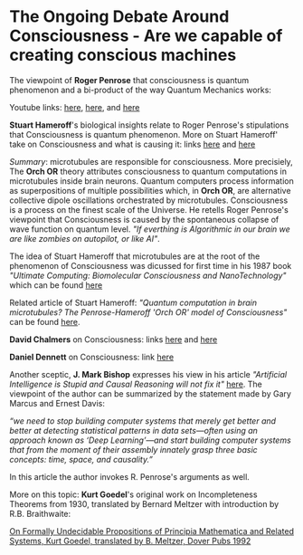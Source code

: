 # The Ongoing Debate Around Consciousness - Are we capable of creating conscious machines


The viewpoint of **Roger Penrose** that consciousness is quantum phenomenon and a bi-product of the way Quantum Mechanics works:

Youtube links: [here](https://qspace.fqxi.org/videos/297/roger-penrose-are-consciousness-quantum-linked-puzzle-x-keynote-talk), [here](https://youtu.be/TfouEFuB-co), and [here](https://youtu.be/xGbgDf4HCHU)

**Stuart Hameroff**'s biological insights relate to Roger Penrose's stipulations that Consciousness is quantum phenomenon. More on Stuart Hameroff' take on Consciousness and what is causing it: links [here](https://youtu.be/nJssLyvqG9o) and [here](https://youtu.be/tkECK3RzEPM)

_Summary_: microtubules are responsible for consciousness. More precisiely, The **Orch OR** theory attributes consciousness to quantum computations in microtubules inside brain neurons. Quantum computers process information as superpositions of multiple possibilities which, in **Orch OR**, are alternative collective dipole oscillations orchestrated by microtubules. Consciousness is a process on the finest scale of the Universe. He retells Roger Penrose's viewpoint that Consciousness is caused by the spontaneous collapse of wave function on quantum level. _"If everthing is Algorithmic in our brain we are like zombies on autopilot, or like AI"_.

The idea of Stuart Hameroff that microtubules are at the root of the phenomenon of Consciousness was dicussed for first time in his 1987 book _"Ultimate Computing: Biomolecular Consciousness and NanoTechnology"_ which can be found [here](https://github.com/dimitarpg13/aiconcepts/blob/master/literature/QuantumCognition/ULTIMATE_COMPUTING_Biomolecular_Consciousness_and_NanoTechnology_Hameroff_1987.pdf)

Related article of Stuart Hameroff: _"Quantum computation in brain microtubules? The Penrose-Hameroff 'Orch OR' model of Consciousness"_ can be found [here](https://github.com/dimitarpg13/aiconcepts/blob/master/literature/QuantumCognition/Quantum_computation_in_brain_microtubules_the_Orch-OR_model_of_Consciousness_hameroff-1998.pdf). 

**David Chalmers** on Consciousness: links [here](https://youtu.be/uhRhtFFhNzQ) and [here](https://youtu.be/LW59lMvxmY4)

**Daniel Dennett** on Consciousness: link [here](https://youtu.be/eSaEjLZIDqc)

Another sceptic, **J. Mark Bishop** expresses his view in his article _"Artificial Intelligence is Stupid and Causal Reasoning will not fix it"_ [here](https://www.frontiersin.org/articles/10.3389/fpsyg.2020.513474/full). 
The viewpoint of the author can be summarized by the statement made by Gary Marcus and Ernest Davis:

_“we need to stop building computer systems that merely get better and better at detecting statistical patterns in data sets—often using an approach known as ‘Deep Learning’—and start building computer systems that from the moment of their assembly innately grasp three basic concepts: time, space, and causality.”_

In this article the author invokes R. Penrose's arguments as well.

More on this topic: **Kurt Goedel**'s original work on Incompleteness Theorems from 1930, translated by Bernard Meltzer
 with introduction by R.B. Braithwaite:

[On Formally Undecidable Propositions of Principia Mathematica and Related Systems, Kurt Goedel, translated by B. Meltzer, Dover Pubs 1992](https://github.com/dimitarpg13/aiconcepts/blob/master/literature/LogicSystems/Kurt_G%C3%B6del_On_Formally_Undecidable_Propositions_of_Principia_Mathematica_and_Related_Systems_1992.pdf)
